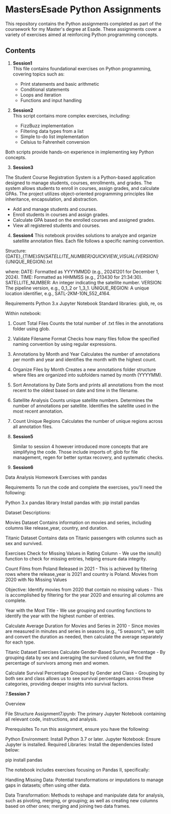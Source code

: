 # MastersEsade Python Assignments

This repository contains the Python assignments completed as part of the coursework for my Master's degree at Esade. These assignments cover a variety of exercises aimed at reinforcing Python programming concepts.

## Contents

1. **Session1**  
   This file contains foundational exercises on Python programming, covering topics such as:
   - Print statements and basic arithmetic
   - Conditional statements
   - Loops and iteration
   - Functions and input handling

2. **Session2**  
   This script contains more complex exercises, including:
   - FizzBuzz implementation
   - Filtering data types from a list
   - Simple to-do list implementation
   - Celsius to Fahrenheit conversion

Both scripts provide hands-on experience in implementing key Python concepts.

3. **Session3**

The Student Course Registration System is a Python-based application designed to manage students, courses, enrollments, and grades. The system allows students to enroll in courses, assign grades, and calculate GPAs. The project utilizes object-oriented programming principles like inheritance, encapsulation, and abstraction.

- Add and manage students and courses.
- Enroll students in courses and assign grades.
- Calculate GPA based on the enrolled courses and assigned grades.
- View all registered students and courses.

4. **Session4**
This notebook provides solutions to analyze and organize satellite annotation files. Each file follows a specific naming convention.

Structure:
{DATE}_{TIME}_SN{SATELLITE_NUMBER}_QUICKVIEW_VISUAL_{VERSION}_{UNIQUE_REGION}.txt

where: 
DATE: Formatted as YYYYMMDD (e.g., 20241201 for December 1, 2024).
TIME: Formatted as HHMMSS (e.g., 213430 for 21:34:30).
SATELLITE_NUMBER: An integer indicating the satellite number.
VERSION: The pipeline version, e.g., 0_1_2 or 1_3_1.
UNIQUE_REGION: A unique location identifier, e.g., SATL-2KM-10N_552_4164.

Requirements
Python 3.x
Jupyter Notebook
Standard libraries: glob, re, os

Within notebook:
1. Count Total Files
Counts the total number of .txt files in the annotations folder using glob.
2. Validate Filename Format
Checks how many files follow the specified naming convention by using regular expressions.
3. Annotations by Month and Year
Calculates the number of annotations per month and year and identifies the month with the highest count.
4. Organize Files by Month
Creates a new annotations folder structure where files are organized into subfolders named by month (YYYYMM).
5. Sort Annotations by Date
Sorts and prints all annotations from the most recent to the oldest based on date and time in the filename.
6. Satellite Analysis
Counts unique satellite numbers.
Determines the number of annotations per satellite.
Identifies the satellite used in the most recent annotation.
7. Count Unique Regions
Calculates the number of unique regions across all annotation files.



5. **Session5**

   Similar to session 4 however introduced more concepts that are simplifying the code. Those include imports of:
   glob for file management, regen for better syntax recovery, and systematic checks.


6. **Session6**

Data Analysis Homework Exercises with pandas

Requirements
To run the code and complete the exercises, you'll need the following:

Python 3.x
pandas library
Install pandas with:
pip install pandas

Dataset Descriptions:

Movies Dataset
Contains information on movies and series, including columns like release_year, country, and duration.

Titanic Dataset
Contains data on Titanic passengers with columns such as sex and survived.

Exercises
Check for Missing Values in Rating Column - We use the isnull() function to check for missing entries, helping ensure data integrity.

Count Films from Poland Released in 2021 - This is achieved by filtering rows where the release_year is 2021 and country is Poland.
Movies from 2020 with No Missing Values

Objective: Identify movies from 2020 that contain no missing values - This is accomplished by filtering for the year 2020 and ensuring all columns are complete.

Year with the Most Title - We use grouping and counting functions to identify the year with the highest number of entries.

Calculate Average Duration for Movies and Series in 2010 - Since movies are measured in minutes and series in seasons (e.g., "5 seasons"), we split and convert the duration as needed, then calculate the average separately for each type.


Titanic Dataset Exercises
Calculate Gender-Based Survival Percentage - By grouping data by sex and averaging the survived column, we find the percentage of survivors among men and women.

Calculate Survival Percentage Grouped by Gender and Class - Grouping by both sex and class allows us to see survival percentages across these categories, providing deeper insights into survival factors.

7.**Session 7**


Overview

File Structure
Assignment7.ipynb:
The primary Jupyter Notebook containing all relevant code, instructions, and analysis. 

Prerequisites
To run this assignment, ensure you have the following:

Python Environment: Install Python 3.7 or later.
Jupyter Notebook: Ensure Jupyter is installed. 
Required Libraries: Install the dependencies listed below:

pip install pandas

The notebook includes exercises focusing on Pandas II, specifically:

Handling Missing Data:
Potential transformations or imputations to manage gaps in datasets; often using other data.

Data Transformation:
Methods to reshape and manipulate data for analysis, such as pivoting, merging, or grouping; as well as creating new columns based on other ones; merging and joining two data frames.





